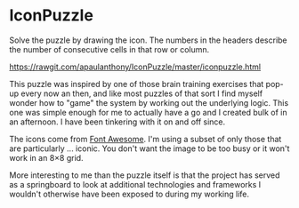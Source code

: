 # IconPuzzle

Solve the puzzle by drawing the icon. The numbers in the headers describe the number of consecutive cells in that row or column.

https://rawgit.com/apaulanthony/IconPuzzle/master/iconpuzzle.html

This puzzle was inspired by one of those brain training exercises that pop-up every now an then, and like most puzzles of that sort I find myself wonder how to "game" the system by working out the underlying logic. This one was simple enough for me to actually have a go and I created bulk of in an afternoon. I have been tinkering with it on and off since. 

The icons come from [Font Awesome](https://fontawesome.com/icons?d=gallery&m=free). I'm using a subset of only those that are particularly ... iconic. You don't want the image to be too busy or it won't work in an 8×8 grid.  

More interesting to me than the puzzle itself is that the project has served as a springboard to look at additional technologies and frameworks I wouldn't otherwise have been exposed to during my working life. 
